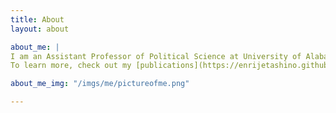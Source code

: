 ```yaml
---
title: About
layout: about

about_me: |
I am an Assistant Professor of Political Science at University of Alabama. I study elections, voting behavior,   public opinion, and political methodology. 
To learn more, check out my [publications](https://enrijetashino.github.io/publications) or feel free to reach out!

about_me_img: "/imgs/me/pictureofme.png"

---
```

